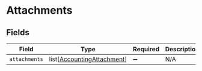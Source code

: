 # Attachments


## Fields

| Field                                                                     | Type                                                                      | Required                                                                  | Description                                                               |
| ------------------------------------------------------------------------- | ------------------------------------------------------------------------- | ------------------------------------------------------------------------- | ------------------------------------------------------------------------- |
| `attachments`                                                             | list[[AccountingAttachment](../../models/shared/accountingattachment.md)] | :heavy_minus_sign:                                                        | N/A                                                                       |